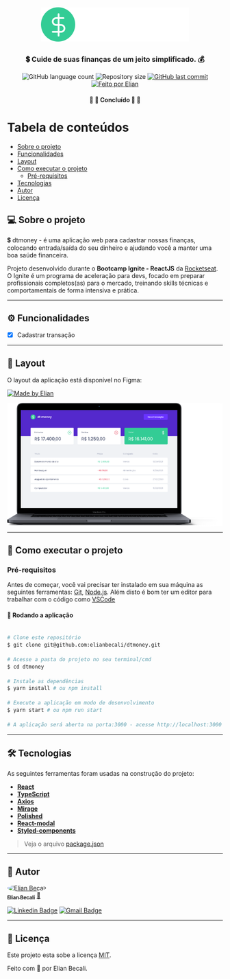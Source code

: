 

<h1 align="center">
  <img src=".github/Logo.svg" alt="Logo dt money" />
</h1>

<h3 align="center">
    💲 Cuide de suas finanças de um jeito simplificado. 💰
</h3>

<p align="center">
  <img alt="GitHub language count" src="https://img.shields.io/github/languages/count/elianbecali/dtmoney?color=%2304D361">

  <img alt="Repository size" src="https://img.shields.io/github/repo-size/elianbecali/dtmoney">
  
  <a href="https://github.com/elianbecali/dtmoney/commits/main">
    <img alt="GitHub last commit" src="https://img.shields.io/github/last-commit/elianbecali/dtmoney">
  </a>

  <a href="https://app.rocketseat.com.br/me/elianbecali">
    <img alt="Feito por Elian" src="https://img.shields.io/badge/feito%20por-Elian-%237519C1">
  </a>  
 
</p>

<h4 align="center">
	🚧 🚀 Concluído 🚀 🚧
</h4>

Tabela de conteúdos
=================
<!--ts-->
   * [Sobre o projeto](#-sobre-o-projeto)
   * [Funcionalidades](#-funcionalidades)
   * [Layout](#-layout)
   * [Como executar o projeto](#-como-executar-o-projeto)
     * [Pré-requisitos](#pré-requisitos)
   * [Tecnologias](#-tecnologias)
   * [Autor](#-autor)
   * [Licença](#user-content--licença)
<!--te-->


## 💻 Sobre o projeto

💲 dtmoney - é uma aplicação web para cadastrar nossas finanças, colocando entrada/saída do seu dinheiro e ajudando você a manter uma boa saúde financeira.


Projeto desenvolvido durante o **Bootcamp Ignite - ReactJS** da [Rocketseat](https://pages.rocketseat.com.br/ignite).
O Ignite é um programa de aceleração para devs, focado em preparar profissionais completos(as) para o mercado, treinando skills técnicas e comportamentais de forma intensiva e prática.

---

## ⚙️ Funcionalidades

- [x] Cadastrar transação

---

## 🎨 Layout

O layout da aplicação está disponível no Figma:

<a href="https://www.figma.com/file/e2ebmYak2ZYc4vYrPyP9Uo/dtmoney-Ignite/duplicate">
  <img alt="Made by Elian" src="https://img.shields.io/badge/Acessar%20Layout%20-Figma-%2304D361?style=flat-square">
</a>

<p align="center" style="display: flex; align-items: flex-start; justify-content: center;">
  <img alt="dtmoney" title="#dtmoney" src="https://github.com/elianbecali/dtmoney/blob/main/.github/Macbook-Pro.png?raw=true" />
</p>

---

## 🚀 Como executar o projeto

### Pré-requisitos

Antes de começar, você vai precisar ter instalado em sua máquina as seguintes ferramentas:
[Git](https://git-scm.com), [Node.js](https://nodejs.org/en/). 
Além disto é bom ter um editor para trabalhar com o código como [VSCode](https://code.visualstudio.com/)




#### 🧭 Rodando a aplicação

```bash

# Clone este repositório
$ git clone git@github.com:elianbecali/dtmoney.git

# Acesse a pasta do projeto no seu terminal/cmd
$ cd dtmoney

# Instale as dependências
$ yarn install # ou npm install

# Execute a aplicação em modo de desenvolvimento
$ yarn start # ou npm run start

# A aplicação será aberta na porta:3000 - acesse http://localhost:3000

```

---

## 🛠 Tecnologias

As seguintes ferramentas foram usadas na construção do projeto:

-   **[React](https://reactjs.org/)** 
-   **[TypeScript](https://www.typescriptlang.org/)**
-   **[Axios](https://github.com/axios/axios)**
-   **[Mirage](https://miragejs.com/)**
-   **[Polished](https://polished.js.org/)**
-   **[React-modal](https://polished.js.org/)**
-   **[Styled-components](https://polished.js.org/)**

> Veja o arquivo  [package.json](https://github.com/elianbecali/dtmoney/blob/main/package.json)

---

## 🦸 Autor

<a href="https://app.rocketseat.com.br/me/elianbecali">
 <img style="border-radius: 50%;" src="https://avatars.githubusercontent.com/u/54561377?v=4" width="100px;" alt="Elian Becali"/>
 <br />
 <sub><b>Elian Becali</b></sub></a> <a href="https://app.rocketseat.com.br/me/elianbecali" title="Rocketseat">🚀</a>
 <br />

[![Linkedin Badge](https://img.shields.io/badge/-Elian%20Becali-blue?style=flat-square&logo=Linkedin&logoColor=white&link=https://www.linkedin.com/in/elianbecali/)](https://www.linkedin.com/in/elianbecali/) 
[![Gmail Badge](https://img.shields.io/badge/-elianbecaliaguiar@gmail.com-c14438?style=flat-square&logo=Gmail&logoColor=white&link=mailto:elianbecaliaguiar@gmail.com)](mailto:elianbecaliaguiar@gmail.com)

---

## 📝 Licença

Este projeto esta sobe a licença [MIT](./LICENSE).

Feito com 💜 por Elian Becali.

